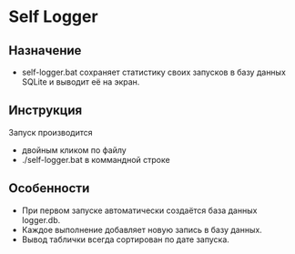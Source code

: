 # Self Logger

## Назначение
- self-logger.bat сохраняет статистику своих запусков в базу данных SQLite и выводит её на экран.

## Инструкция
Запуск производится
* двойным кликом по файлу
* ./self-logger.bat в коммандной строке


## Особенности
- При первом запуске автоматически создаётся база данных logger.db.
- Каждое выполнение добавляет новую запись в базу данных.
- Вывод таблички всегда сортирован по дате запуска.